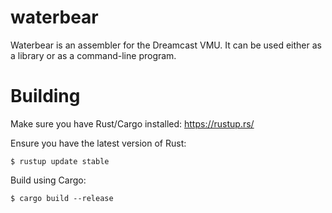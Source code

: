 
waterbear
=========

Waterbear is an assembler for the Dreamcast VMU. It can be used either as a library or as a command-line program.

Building
========

Make sure you have Rust/Cargo installed: https://rustup.rs/

Ensure you have the latest version of Rust:

    $ rustup update stable

Build using Cargo:

    $ cargo build --release

